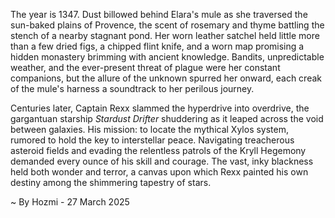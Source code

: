 
The year is 1347.  Dust billowed behind Elara's mule as she traversed the sun-baked plains of Provence, the scent of rosemary and thyme battling the stench of a nearby stagnant pond.  Her worn leather satchel held little more than a few dried figs, a chipped flint knife, and a worn map promising a hidden monastery brimming with ancient knowledge.  Bandits, unpredictable weather, and the ever-present threat of plague were her constant companions, but the allure of the unknown spurred her onward, each creak of the mule's harness a soundtrack to her perilous journey.

Centuries later, Captain Rexx slammed the hyperdrive into overdrive, the gargantuan starship *Stardust Drifter* shuddering as it leaped across the void between galaxies.  His mission: to locate the mythical Xylos system, rumored to hold the key to interstellar peace. Navigating treacherous asteroid fields and evading the relentless patrols of the Kryll Hegemony demanded every ounce of his skill and courage.  The vast, inky blackness held both wonder and terror, a canvas upon which Rexx painted his own destiny among the shimmering tapestry of stars.

~ By Hozmi - 27 March 2025
